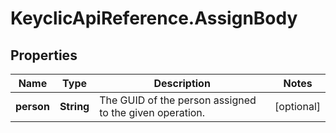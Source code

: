 # KeyclicApiReference.AssignBody

## Properties
Name | Type | Description | Notes
------------ | ------------- | ------------- | -------------
**person** | **String** | The GUID of the person assigned to the given operation. | [optional] 


